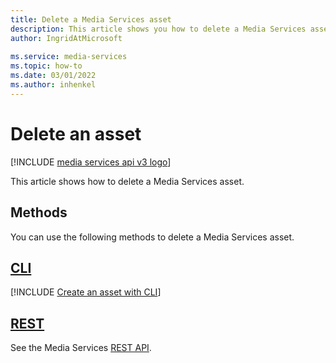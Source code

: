 ```yaml
---
title: Delete a Media Services asset
description: This article shows you how to delete a Media Services asset.
author: IngridAtMicrosoft
 
ms.service: media-services
ms.topic: how-to
ms.date: 03/01/2022
ms.author: inhenkel
---
```


# Delete an asset

[!INCLUDE [media services api v3 logo](./includes/v3-hr.md)]

This article shows how to delete a Media Services asset.

## Methods

You can use the following methods to delete a Media Services asset.

## [CLI](#tab/cli/)

[!INCLUDE [Create an asset with CLI](./includes/task-create-asset-cli.md)]

## [REST](#tab/rest/)

See the Media Services [REST API](/rest/api/media/assets/delete).
